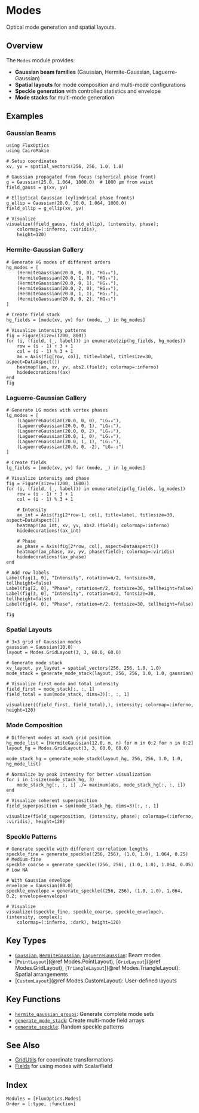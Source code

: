# Modes

Optical mode generation and spatial layouts.

## Overview

The `Modes` module provides:
- **Gaussian beam families** (Gaussian, Hermite-Gaussian, Laguerre-Gaussian)
- **Spatial layouts** for mode composition and multi-mode configurations
- **Speckle generation** with controlled statistics and envelope
- **Mode stacks** for multi-mode generation

## Examples

### Gaussian Beams

```@example modes
using FluxOptics
using CairoMakie

# Setup coordinates
xv, yv = spatial_vectors(256, 256, 1.0, 1.0)

# Gaussian propagated from focus (spherical phase front)
g = Gaussian(25.0, 1.064, 1000.0)  # 1000 µm from waist
field_gauss = g(xv, yv)

# Elliptical Gaussian (cylindrical phase fronts)
g_ellip = Gaussian(20.0, 30.0, 1.064, 1000.0)
field_ellip = g_ellip(xv, yv)

# Visualize
visualize((field_gauss, field_ellip), (intensity, phase); 
    colormap=(:inferno, :viridis),
    height=120)
```

### Hermite-Gaussian Gallery

```@example modes
# Generate HG modes of different orders
hg_modes = [
    (HermiteGaussian(20.0, 0, 0), "HG₀₀"),
    (HermiteGaussian(20.0, 1, 0), "HG₁₀"),
    (HermiteGaussian(20.0, 0, 1), "HG₀₁"),
    (HermiteGaussian(20.0, 2, 0), "HG₂₀"),
    (HermiteGaussian(20.0, 1, 1), "HG₁₁"),
    (HermiteGaussian(20.0, 0, 2), "HG₀₂")
]

# Create field stack
hg_fields = [mode(xv, yv) for (mode, _) in hg_modes]

# Visualize intensity patterns
fig = Figure(size=(1200, 800))
for (i, (field, (_, label))) in enumerate(zip(hg_fields, hg_modes))
    row = (i - 1) ÷ 3 + 1
    col = (i - 1) % 3 + 1
    ax = Axis(fig[row, col], title=label, titlesize=30, aspect=DataAspect())
    heatmap!(ax, xv, yv, abs2.(field); colormap=:inferno)
    hidedecorations!(ax)
end
fig
```

### Laguerre-Gaussian Gallery

```@example modes
# Generate LG modes with vortex phases
lg_modes = [
    (LaguerreGaussian(20.0, 0, 0), "LG₀₀"),
    (LaguerreGaussian(20.0, 0, 1), "LG₀₁"),
    (LaguerreGaussian(20.0, 0, 2), "LG₀₂"),
    (LaguerreGaussian(20.0, 1, 0), "LG₁₀"),
    (LaguerreGaussian(20.0, 1, 1), "LG₁₁"),
    (LaguerreGaussian(20.0, 0, -2), "LG₀₋₂")
]

# Create fields
lg_fields = [mode(xv, yv) for (mode, _) in lg_modes]

# Visualize intensity and phase
fig = Figure(size=(1200, 1600))
for (i, (field, (_, label))) in enumerate(zip(lg_fields, lg_modes))
    row = (i - 1) ÷ 3 + 1
    col = (i - 1) % 3 + 1
    
    # Intensity
    ax_int = Axis(fig[2*row-1, col], title=label, titlesize=30, aspect=DataAspect())
    heatmap!(ax_int, xv, yv, abs2.(field); colormap=:inferno)
    hidedecorations!(ax_int)
    
    # Phase
    ax_phase = Axis(fig[2*row, col], aspect=DataAspect())
    heatmap!(ax_phase, xv, yv, phase(field); colormap=:viridis)
    hidedecorations!(ax_phase)
end

# Add row labels
Label(fig[1, 0], "Intensity", rotation=π/2, fontsize=30, tellheight=false)
Label(fig[2, 0], "Phase", rotation=π/2, fontsize=30, tellheight=false)
Label(fig[3, 0], "Intensity", rotation=π/2, fontsize=30, tellheight=false)
Label(fig[4, 0], "Phase", rotation=π/2, fontsize=30, tellheight=false)

fig
```

### Spatial Layouts

```@example modes
# 3×3 grid of Gaussian modes
gaussian = Gaussian(10.0)
layout = Modes.GridLayout(3, 3, 60.0, 60.0)

# Generate mode stack
xv_layout, yv_layout = spatial_vectors(256, 256, 1.0, 1.0)
mode_stack = generate_mode_stack(layout, 256, 256, 1.0, 1.0, gaussian)

# Visualize first mode and total intensity
field_first = mode_stack[:, :, 1]
field_total = sum(mode_stack, dims=3)[:, :, 1]

visualize(((field_first, field_total),), intensity; colormap=:inferno, height=120)
```

### Mode Composition

```@example modes
# Different modes at each grid position
hg_mode_list = [HermiteGaussian(12.0, m, n) for m in 0:2 for n in 0:2]
layout_hg = Modes.GridLayout(3, 3, 60.0, 60.0)

mode_stack_hg = generate_mode_stack(layout_hg, 256, 256, 1.0, 1.0, hg_mode_list)

# Normalize by peak intensity for better visualization
for i in 1:size(mode_stack_hg, 3)
    mode_stack_hg[:, :, i] ./= maximum(abs, mode_stack_hg[:, :, i])
end

# Visualize coherent superposition
field_superposition = sum(mode_stack_hg, dims=3)[:, :, 1]

visualize(field_superposition, (intensity, phase); colormap=(:inferno, :viridis), height=120)
```

### Speckle Patterns

```@example modes
# Generate speckle with different correlation lengths
speckle_fine = generate_speckle((256, 256), (1.0, 1.0), 1.064, 0.25)  # Medium-fine
speckle_coarse = generate_speckle((256, 256), (1.0, 1.0), 1.064, 0.05)  # Low NA

# With Gaussian envelope
envelope = Gaussian(80.0)
speckle_envelope = generate_speckle((256, 256), (1.0, 1.0), 1.064, 0.2; envelope=envelope)

# Visualize
visualize((speckle_fine, speckle_coarse, speckle_envelope), (intensity, complex);
	colormap=(:inferno, :dark), height=120)
```

## Key Types

- [`Gaussian`](@ref), [`HermiteGaussian`](@ref), [`LaguerreGaussian`](@ref): Beam modes
- [`PointLayout`](@ref Modes.PointLayout), [`GridLayout`](@ref Modes.GridLayout), [`TriangleLayout`](@ref Modes.TriangleLayout): Spatial arrangements
- [`CustomLayout`](@ref Modes.CustomLayout): User-defined layouts

## Key Functions

- [`hermite_gaussian_groups`](@ref): Generate complete mode sets
- [`generate_mode_stack`](@ref): Create multi-mode field arrays
- [`generate_speckle`](@ref): Random speckle patterns

## See Also

- [GridUtils](../gridutils/index.md) for coordinate transformations
- [Fields](../fields/index.md) for using modes with ScalarField

## Index

```@index
Modules = [FluxOptics.Modes]
Order = [:type, :function]
```
